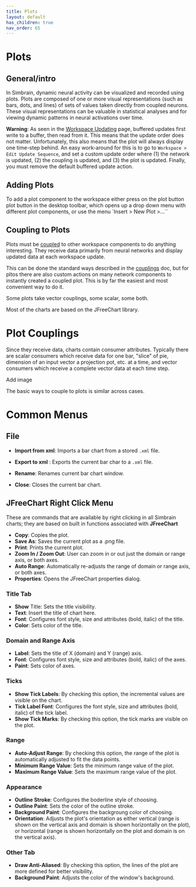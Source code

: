 ```yaml
---
title: Plots
layout: default
has_children: true
nav_order: 65
---
```


# Plots

## General/intro

In Simbrain, dynamic neural activity can be visualized and recorded using plots. Plots are composed of one or more visual representations (such as bars, dots, and lines) of sets of values taken directly from coupled neurons. These visual representations can be valuable in statistical analyses and for viewing dynamic patterns in neural activations over time. 

**Warning**: As seen in the [Workspace Updating]((../workspace/update.html)) page, buffered updates first write to a buffer, then read from it. This means that the update order does not matter. Unfortunately, this also means that the plot will always display one time-step behind. An easy work-around for this is to go to `Workspace > Edit Update Sequence`, and set a custom update order where (1) the network is updated, (2) the coupling is updated, and (3) the plot is updated. Finally, you must remove the default buffered update action. 

## Adding Plots

To add a plot component to the workspace either press on the plot button plot button  in the desktop toolbar, which opens up a drop down menu with different plot components, or use the menu `Insert > New Plot >...``

## Coupling to Plots

Plots must be [coupled](../workspace/couplings.html) to other workspace components to do anything interesting. They receive data primarily from neural networks and display updated data at each workspace update.

This can be done the standard ways described in the [couplings](../workspace/couplings.html) doc, but for pltos there are also custom actions on many network components to instantly created a coupled plot. This is by far the easiest and most convenient way to do it.

Some plots take vector couplings, some scalar, some both.

Most of the charts are based on the JFreeChart library.

# Plot Couplings

Since they receive data, charts contain consumer attributes. Typically there are scalar consumers which receive data for one bar, "slice" of pie, dimension of an input vector a projection pot, etc. at a time, and vector consumers which receive a complete vector data at each time step.

<!-- TODO --> Add image

The basic ways to couple to plots is similar across cases. 

# Common Menus

## File

- **Import from xml**: Imports a bar chart from a stored `.xml` file.

- **Export to xml** : Exports the current bar char to a `.xml` file.

- **Rename**: Renames current bar chart window.

- **Close**: Closes the current bar chart.


## JFreeChart Right Click Menu

These are commands that are available by right clicking in all Simbrain charts; they are based on built in functions associated with **JFreeChart**

- **Copy**: Copies the plot.
- **Save As**: Saves the current plot as a .png file.
- **Print**: Prints the current plot.
- **Zoom In / Zoom Out**: User can zoom in or out just the domain or range axis, or both axes.
- **Auto Range**: Automatically re-adjusts the range of domain or range axis, or both axes.
- **Properties**: Opens the JFreeChart properties dialog.

### Title Tab

- **Show** Title: Sets the title visibility.
- **Text**: Insert the title of chart here.
- **Font**: Configures font style, size and attributes (bold, italic) of the title.
- **Color**: Sets color of the title.

### Domain and Range Axis

- **Label**: Sets the title of X (domain) and Y (range) axis.
- **Font**: Configures font style, size and attributes (bold, italic) of the axes.
- **Paint**: Sets color of axes.

### Ticks

- **Show Tick Labels**: By checking this option, the incremental values are visible on the chart.
- **Tick Label Font**: Configures the font style, size and attributes (bold, italic) of the tick label.
- **Show Tick Marks**: By checking this option, the tick marks are visible on the plot.

### Range

- **Auto-Adjust Range**: By checking this option, the range of the plot is automatically adjusted to fit the data points.
- **Minimum Range Value**: Sets the minimum range value of the plot.
- **Maximum Range Value**: Sets the maximum range value of the plot.

### Appearance

- **Outline Stroke**: Configures the boderline style of choosing.
- **Outline Paint**: Sets the color of the outline stroke.
- **Background Paint**: Configures the backgroung color of choosing.
- **Orientation**: Adjusts the plot's orientation as either vertical (range is shown on the vertical axis and domain is shown horizontally on the plot), or horizontal (range is shown horizontally on the plot and domain is on the vertical axis).

### Other Tab

- **Draw Anti-Aliased**: By checking this option, the lines of the plot are more defined for better visibility.
- **Background Paint**: Adjusts the color of the window's background.